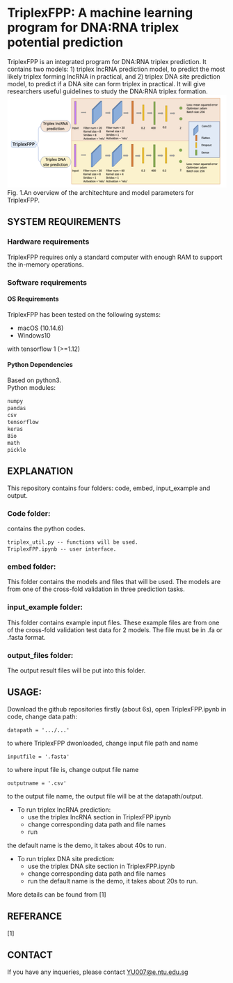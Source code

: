 # TriplexFPP: A machine learning program for DNA:RNA triplex potential prediction
TriplexFPP is an integrated program for DNA:RNA triplex prediction. It contains two models: 1) triplex lncRNA prediction model, to predict the most likely triplex forming lncRNA in practical, and 2) triplex DNA site prediction model, to predict if a DNA site can form triplex in practical. It will give researchers useful guidelines to study the DNA:RNA triplex formation.
![alt text](https://github.com/yuuuuzhang/TriplexFPP/blob/master/overview.png)
Fig. 1.An overview of the architechture and model parameters for TriplexFPP.
## SYSTEM REQUIREMENTS

### Hardware requirements
TriplexFPP requires only a standard computer with enough RAM to support the in-memory operations.

### Software requirements

#### OS Requirements

TriplexFPP has been tested on the following systems:

* macOS (10.14.6)
* Windows10

 with tensorflow 1 (>=1.12)

#### Python Dependencies

Based on python3.  
Python modules:  
```
numpy  
pandas  
csv  
tensorflow 
keras
Bio
math
pickle
```

## EXPLANATION
This repository contains four folders: code, embed, input_example and output.

### Code folder:
contains the python codes.  
```
triplex_util.py -- functions will be used.  
TriplexFPP.ipynb -- user interface.  
```
### embed folder:
This folder contains the models and files that will be used. The models are from one of the cross-fold validation in three prediction tasks.

### input_example folder:
This folder contains example input files. These example files are from one of the cross-fold validation test data for 2 models. The file must be in .fa or .fasta format.

### output_files folder:
The output result files will be put into this folder.


## USAGE:
  
Download the github repositories firstly (about 6s), open TriplexFPP.ipynb in code, change data path:  
```
datapath = '.../...'
```
to where TriplexFPP dwonloaded,
change input file path and name
```
inputfile = '.fasta' 
```
to where input file is,
change output file name
```
outputname = '.csv'
```
to the output file name, the output file will be at the datapath/output.

* To run triplex lncRNA prediction:
  - use the triplex lncRNA section in TriplexFPP.ipynb
  - change corresponding data path and file names
  - run
 
the default name is the demo, it takes about 40s to run.

* To run triplex DNA site prediction:
  - use the triplex DNA site section in TriplexFPP.ipynb
  - change corresponding data path and file names
  - run
the default name is the demo, it takes about 20s to run.

More details can be found from [1]

## REFERANCE
[1] 
## CONTACT
If you have any inqueries, please contact YU007@e.ntu.edu.sg
